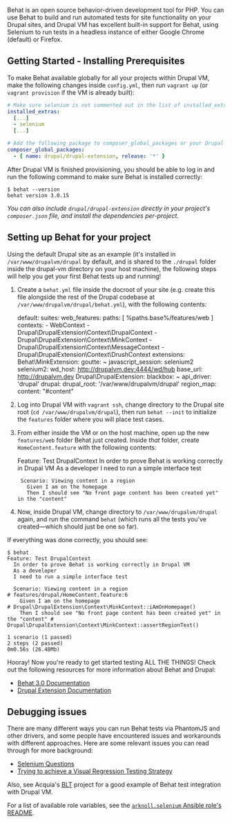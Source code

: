 Behat is an open source behavior-driven development tool for PHP. You can use Behat to build and run automated tests for site functionality on your Drupal sites, and Drupal VM has excellent built-in support for Behat, using Selenium to run tests in a headless instance of either Google Chrome (default) or Firefox.

## Getting Started - Installing Prerequisites

To make Behat available globally for all your projects within Drupal VM, make the following changes inside `config.yml`, then run `vagrant up` (or `vagrant provision` if the VM is already built):

```yaml
# Make sure selenium is not commented out in the list of installed_extras:
installed_extras:
  [...]
  - selenium
  [...]

# Add the following package to composer_global_packages or your Drupal project:
composer_global_packages:
  - { name: drupal/drupal-extension, release: '*' }
```

After Drupal VM is finished provisioning, you should be able to log in and run the following command to make sure Behat is installed correctly:

```
$ behat --version
behat version 3.0.15
```

_You can also include `drupal/drupal-extension` directly in your project's `composer.json` file, and install the dependencies per-project._

## Setting up Behat for your project

Using the default Drupal site as an example (it's installed in `/var/www/drupalvm/drupal` by default, and is shared to the `./drupal` folder inside the drupal-vm directory on your host machine), the following steps will help you get your first Behat tests up and running!

  1. Create a `behat.yml` file inside the docroot of your site (e.g. create this file alongside the rest of the Drupal codebase at `/var/www/drupalvm/drupal/behat.yml`), with the following contents:

        default:
          suites:
            web_features:
              paths: [ %paths.base%/features/web ]
              contexts:
                - WebContext
                - Drupal\DrupalExtension\Context\DrupalContext
                - Drupal\DrupalExtension\Context\MinkContext
                - Drupal\DrupalExtension\Context\MessageContext
                - Drupal\DrupalExtension\Context\DrushContext
          extensions:
            Behat\MinkExtension:
              goutte: ~
              javascript_session: selenium2
              selenium2:
                wd_host: http://drupalvm.dev:4444/wd/hub
              base_url: http://drupalvm.dev
            Drupal\DrupalExtension:
              blackbox: ~
              api_driver: 'drupal'
              drupal:
                drupal_root: '/var/www/drupalvm/drupal'
              region_map:
                content: "#content"

  2. Log into Drupal VM with `vagrant ssh`, change directory to the Drupal site root (`cd /var/www/drupalvm/drupal`), then run `behat --init` to initialize the `features` folder where you will place test cases.
  3. From either inside the VM or on the host machine, open up the new `features/web` folder Behat just created. Inside _that_ folder, create `HomeContent.feature` with the following contents:

        Feature: Test DrupalContext
          In order to prove Behat is working correctly in Drupal VM
          As a developer
          I need to run a simple interface test

          Scenario: Viewing content in a region
            Given I am on the homepage
            Then I should see "No front page content has been created yet" in the "content"

  4. Now, inside Drupal VM, change directory to `/var/www/drupalvm/drupal` again, and run the command `behat` (which runs all the tests you've created—which should just be one so far).

If everything was done correctly, you should see:

```console
$ behat
Feature: Test DrupalContext
  In order to prove Behat is working correctly in Drupal VM
  As a developer
  I need to run a simple interface test

  Scenario: Viewing content in a region                                             # features/drupal/HomeContent.feature:6
    Given I am on the homepage                                                      # Drupal\DrupalExtension\Context\MinkContext::iAmOnHomepage()
    Then I should see "No front page content has been created yet" in the "content" # Drupal\DrupalExtension\Context\MinkContext::assertRegionText()

1 scenario (1 passed)
2 steps (2 passed)
0m0.56s (26.48Mb)
```

Hooray! Now you're ready to get started testing ALL THE THINGS! Check out the following resources for more information about Behat and Drupal:

  - [Behat 3.0 Documentation](http://behat.readthedocs.org/en/v3.0/)
  - [Drupal Extension Documentation](https://behat-drupal-extension.readthedocs.org/en/3.0/)

## Debugging issues

There are many different ways you can run Behat tests via PhantomJS and other drivers, and some people have encountered issues and workarounds with different approaches. Here are some relevant issues you can read through for more background:

  - [Selenium Questions](https://github.com/geerlingguy/drupal-vm/issues/367)
  - [Trying to achieve a Visual Regression Testing Strategy](https://github.com/geerlingguy/drupal-vm/issues/421)

Also, see Acquia's [BLT](https://github.com/acquia/blt) project for a good example of Behat test integration with Drupal VM.

For a list of available role variables, see the [`arknoll.selenium` Ansible role's README](https://github.com/arknoll/ansible-role-selenium#readme).

